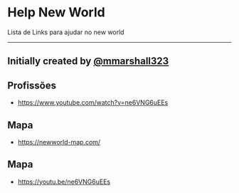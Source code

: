 # Help New World
Lista de Links para ajudar no new world

--- 

Initially created by [@mmarshall323](https://github.com/mmarshall323)
---

## Profissões

* https://www.youtube.com/watch?v=ne6VNG6uEEs


## Mapa

* https://newworld-map.com/

## Mapa

* https://youtu.be/ne6VNG6uEEs
